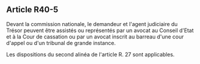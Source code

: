 Article R40-5
----
Devant la commission nationale, le demandeur et l'agent judiciaire du Trésor
peuvent être assistés ou représentés par un avocat au Conseil d'Etat et à la
Cour de cassation ou par un avocat inscrit au barreau d'une cour d'appel ou d'un
tribunal de grande instance.

Les dispositions du second alinéa de l'article R. 27 sont applicables.
